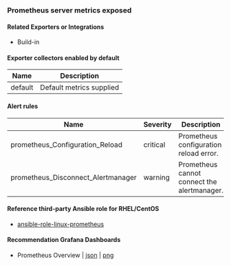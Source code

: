 ### Prometheus server metrics exposed

#### Related Exporters or Integrations
- Build-in

#### Exporter collectors enabled by default
Name     | Description 
---------|-------------
default|Default metrics supplied

#### Alert rules
Name|Severity|Description
-|-|-
prometheus_Configuration_Reload|critical|Prometheus configuration reload error.
prometheus_Disconnect_Alertmanager|warning|Prometheus cannot connect the alertmanager.


#### Reference third-party Ansible role for RHEL/CentOS
- [ansible-role-linux-prometheus](https://github.com/goldstrike77/ansible-role-linux-prometheus)

#### Recommendation Grafana Dashboards
- Prometheus Overview | [json](https://raw.githubusercontent.com/goldstrike77/ansible-role-linux-grafana/master/files/dashboards/Universal/Prometheus_Overview.json) | [png](https://raw.githubusercontent.com/goldstrike77/Screenshots/master/Grafana/Universal/Prometheus_Overview.png)